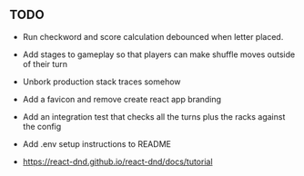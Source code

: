 ## TODO

- Run checkword and score calculation debounced when letter placed.

- Add stages to gameplay so that players can make shuffle moves outside of their turn

- Unbork production stack traces somehow

- Add a favicon and remove create react app branding

- Add an integration test that checks all the turns plus the racks against the config

- Add .env setup instructions to README

- https://react-dnd.github.io/react-dnd/docs/tutorial
